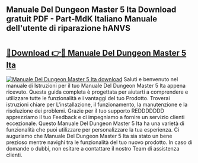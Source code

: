 ## Manuale Del Dungeon Master 5 Ita Download gratuit PDF - Part-MdK Italiano Manuale dell'utente di riparazione hANVS

# <h2><a href="http://dfggskz.blite.top/?on=Manuale+Del+Dungeon+Master+5+Ita">🔗Download 👉🔴 Manuale Del Dungeon Master 5 Ita</a></h2>

[![Manuale Del Dungeon Master 5 Ita download](https://i.imgur.com/lujVjoI.png)](http://dfggskz.blite.top/?on=Manuale+Del+Dungeon+Master+5+Ita)
Saluti e benvenuto nel manuale di Istruzioni per il tuo Manuale Del Dungeon Master 5 Ita appena ricevuto. Questa guida completa è progettata per aiutarti a comprendere e utilizzare tutte le funzionalità e i vantaggi del tuo Prodotto. Troverai istruzioni chiare per L'installazione, il funzionamento, la manutenzione e la risoluzione dei problemi. Grazie per il tuo supporto REDDDDDDD apprezziamo il tuo Feedback e ci impegniamo a fornire un servizio clienti eccezionale. Questo Manuale Del Dungeon Master 5 Ita ha una varietà di funzionalità che puoi utilizzare per personalizzare la tua esperienza. Ci auguriamo che Manuale Del Dungeon Master 5 Ita sia stato un bene prezioso mentre navighi tra le funzionalità del tuo nuovo prodotto. In caso di domande o dubbi, non esitare a contattare il nostro Team di assistenza clienti.
